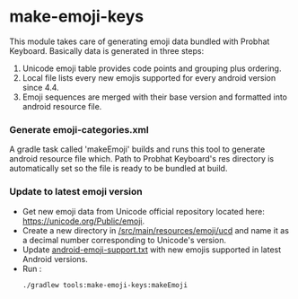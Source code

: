 # make-emoji-keys

This module takes care of generating emoji data bundled with Probhat Keyboard.
Basically data is generated in three steps:
1. Unicode emoji table provides code points and grouping plus ordering.
2. Local file lists every new emojis supported for every android version since 4.4.
3. Emoji sequences are merged with their base version and formatted into android resource file.

### Generate emoji-categories.xml

A gradle task called 'makeEmoji' builds and runs this tool to generate android resource file which. Path to Probhat Keyboard's res directory is automatically set so the file is ready to be bundled at build.

### Update to latest emoji version

* Get new emoji data from Unicode official repository located here: https://unicode.org/Public/emoji.
* Create a new directory in [/src/main/resources/emoji/ucd](/tools/make-emoji-keys/src/main/resources/emoji/ucd) and name it as a decimal number corresponding to Unicode's version.
* Update [android-emoji-support.txt](/tools/make-emoji-keys/src/main/resources/emoji/android-emoji-support.txt) with new emojis supported in latest Android versions.
* Run :
  ```sh
  ./gradlew tools:make-emoji-keys:makeEmoji
  ```
